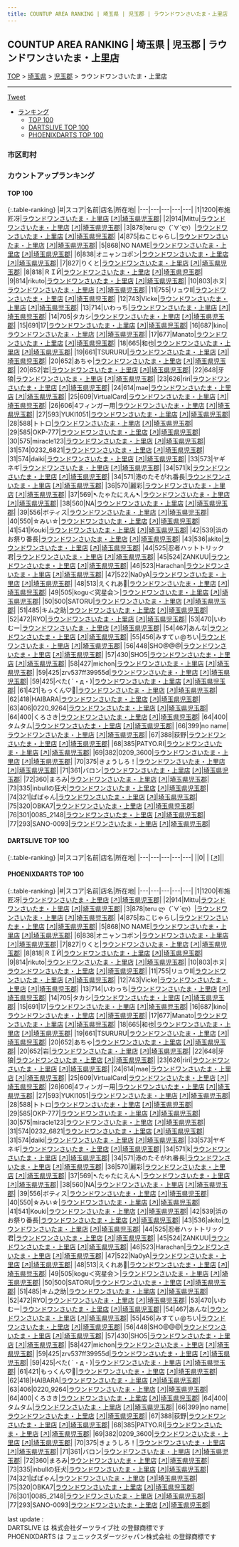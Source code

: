 ```yaml
---
title: COUNTUP AREA RANKING | 埼玉県 | 児玉郡 | ラウンドワンさいたま・上里店
---
```

## COUNTUP AREA RANKING | 埼玉県 | 児玉郡 | ラウンドワンさいたま・上里店

[TOP](/darts/rank/) > [埼玉県](/darts/rank/埼玉県/) > [児玉郡](/darts/rank/埼玉県/児玉郡/) > ラウンドワンさいたま・上里店

___

<a href="https://twitter.com/share?ref_src=twsrc%5Etfw" data-text="COUNTUP AREA RANKING | 埼玉県児玉郡ラウンドワンさいたま・上里店" class="twitter-share-button" data-hashtags="DARTSLIVE,PHOENIXDARTS,darts,ダーツ" data-show-count="false">Tweet</a>

* [ランキング](#カウントアップランキング)
    * [TOP 100](#top-100)
    * [DARTSLIVE TOP 100](#dartslive-top-100)
    * [PHOENIXDARTS TOP 100](#phoenixdarts-top-100)

### 市区町村

<ul>

</ul>

### カウントアップランキング

#### TOP 100



{:.table-ranking}
|#|スコア|名前|店名|所在地|
|---|---|---|---|---|
|1|1200|<span class="rank-name-pd"><span class="pro-icon-pd"></span>布施 匠冴</span>|<a href="/darts/rank/shops/10285.html">ラウンドワンさいたま・上里店</a> <a href="https://vs.phoenixdarts.com/jp/shop/shopDetailInfo/s_10285?s_seq=10285">[↗]</a>|<a href="/darts/rank/埼玉県/児玉郡">埼玉県児玉郡</a>|
|2|914|<span class="rank-name-pd">Mittu</span>|<a href="/darts/rank/shops/10285.html">ラウンドワンさいたま・上里店</a> <a href="https://vs.phoenixdarts.com/jp/shop/shopDetailInfo/s_10285?s_seq=10285">[↗]</a>|<a href="/darts/rank/埼玉県/児玉郡">埼玉県児玉郡</a>|
|3|878|<span class="rank-name-pd">teru ლ（´∀`ლ）</span>|<a href="/darts/rank/shops/10285.html">ラウンドワンさいたま・上里店</a> <a href="https://vs.phoenixdarts.com/jp/shop/shopDetailInfo/s_10285?s_seq=10285">[↗]</a>|<a href="/darts/rank/埼玉県/児玉郡">埼玉県児玉郡</a>|
|4|875|<span class="rank-name-pd">ねこじゃらし</span>|<a href="/darts/rank/shops/10285.html">ラウンドワンさいたま・上里店</a> <a href="https://vs.phoenixdarts.com/jp/shop/shopDetailInfo/s_10285?s_seq=10285">[↗]</a>|<a href="/darts/rank/埼玉県/児玉郡">埼玉県児玉郡</a>|
|5|868|<span class="rank-name-pd">NO NAME</span>|<a href="/darts/rank/shops/10285.html">ラウンドワンさいたま・上里店</a> <a href="https://vs.phoenixdarts.com/jp/shop/shopDetailInfo/s_10285?s_seq=10285">[↗]</a>|<a href="/darts/rank/埼玉県/児玉郡">埼玉県児玉郡</a>|
|6|838|<span class="rank-name-pd">オニャンコポン</span>|<a href="/darts/rank/shops/10285.html">ラウンドワンさいたま・上里店</a> <a href="https://vs.phoenixdarts.com/jp/shop/shopDetailInfo/s_10285?s_seq=10285">[↗]</a>|<a href="/darts/rank/埼玉県/児玉郡">埼玉県児玉郡</a>|
|7|827|<span class="rank-name-pd">りくと</span>|<a href="/darts/rank/shops/10285.html">ラウンドワンさいたま・上里店</a> <a href="https://vs.phoenixdarts.com/jp/shop/shopDetailInfo/s_10285?s_seq=10285">[↗]</a>|<a href="/darts/rank/埼玉県/児玉郡">埼玉県児玉郡</a>|
|8|818|<span class="rank-name-pd">ＲＩЙ</span>|<a href="/darts/rank/shops/10285.html">ラウンドワンさいたま・上里店</a> <a href="https://vs.phoenixdarts.com/jp/shop/shopDetailInfo/s_10285?s_seq=10285">[↗]</a>|<a href="/darts/rank/埼玉県/児玉郡">埼玉県児玉郡</a>|
|9|814|<span class="rank-name-pd">rikuto</span>|<a href="/darts/rank/shops/10285.html">ラウンドワンさいたま・上里店</a> <a href="https://vs.phoenixdarts.com/jp/shop/shopDetailInfo/s_10285?s_seq=10285">[↗]</a>|<a href="/darts/rank/埼玉県/児玉郡">埼玉県児玉郡</a>|
|10|803|<span class="rank-name-pd">ホヌ</span>|<a href="/darts/rank/shops/10285.html">ラウンドワンさいたま・上里店</a> <a href="https://vs.phoenixdarts.com/jp/shop/shopDetailInfo/s_10285?s_seq=10285">[↗]</a>|<a href="/darts/rank/埼玉県/児玉郡">埼玉県児玉郡</a>|
|11|755|<span class="rank-name-pd">リュウⅡ</span>|<a href="/darts/rank/shops/10285.html">ラウンドワンさいたま・上里店</a> <a href="https://vs.phoenixdarts.com/jp/shop/shopDetailInfo/s_10285?s_seq=10285">[↗]</a>|<a href="/darts/rank/埼玉県/児玉郡">埼玉県児玉郡</a>|
|12|743|<span class="rank-name-pd">Vicke</span>|<a href="/darts/rank/shops/10285.html">ラウンドワンさいたま・上里店</a> <a href="https://vs.phoenixdarts.com/jp/shop/shopDetailInfo/s_10285?s_seq=10285">[↗]</a>|<a href="/darts/rank/埼玉県/児玉郡">埼玉県児玉郡</a>|
|13|714|<span class="rank-name-pd">いわっち</span>|<a href="/darts/rank/shops/10285.html">ラウンドワンさいたま・上里店</a> <a href="https://vs.phoenixdarts.com/jp/shop/shopDetailInfo/s_10285?s_seq=10285">[↗]</a>|<a href="/darts/rank/埼玉県/児玉郡">埼玉県児玉郡</a>|
|14|705|<span class="rank-name-pd">タカシ</span>|<a href="/darts/rank/shops/10285.html">ラウンドワンさいたま・上里店</a> <a href="https://vs.phoenixdarts.com/jp/shop/shopDetailInfo/s_10285?s_seq=10285">[↗]</a>|<a href="/darts/rank/埼玉県/児玉郡">埼玉県児玉郡</a>|
|15|691|<span class="rank-name-pd">17</span>|<a href="/darts/rank/shops/10285.html">ラウンドワンさいたま・上里店</a> <a href="https://vs.phoenixdarts.com/jp/shop/shopDetailInfo/s_10285?s_seq=10285">[↗]</a>|<a href="/darts/rank/埼玉県/児玉郡">埼玉県児玉郡</a>|
|16|687|<span class="rank-name-pd">kino</span>|<a href="/darts/rank/shops/10285.html">ラウンドワンさいたま・上里店</a> <a href="https://vs.phoenixdarts.com/jp/shop/shopDetailInfo/s_10285?s_seq=10285">[↗]</a>|<a href="/darts/rank/埼玉県/児玉郡">埼玉県児玉郡</a>|
|17|677|<span class="rank-name-pd">Manato</span>|<a href="/darts/rank/shops/10285.html">ラウンドワンさいたま・上里店</a> <a href="https://vs.phoenixdarts.com/jp/shop/shopDetailInfo/s_10285?s_seq=10285">[↗]</a>|<a href="/darts/rank/埼玉県/児玉郡">埼玉県児玉郡</a>|
|18|665|<span class="rank-name-pd">和也</span>|<a href="/darts/rank/shops/10285.html">ラウンドワンさいたま・上里店</a> <a href="https://vs.phoenixdarts.com/jp/shop/shopDetailInfo/s_10285?s_seq=10285">[↗]</a>|<a href="/darts/rank/埼玉県/児玉郡">埼玉県児玉郡</a>|
|19|661|<span class="rank-name-pd">TSURURU</span>|<a href="/darts/rank/shops/10285.html">ラウンドワンさいたま・上里店</a> <a href="https://vs.phoenixdarts.com/jp/shop/shopDetailInfo/s_10285?s_seq=10285">[↗]</a>|<a href="/darts/rank/埼玉県/児玉郡">埼玉県児玉郡</a>|
|20|652|<span class="rank-name-pd">あちゃ</span>|<a href="/darts/rank/shops/10285.html">ラウンドワンさいたま・上里店</a> <a href="https://vs.phoenixdarts.com/jp/shop/shopDetailInfo/s_10285?s_seq=10285">[↗]</a>|<a href="/darts/rank/埼玉県/児玉郡">埼玉県児玉郡</a>|
|20|652|<span class="rank-name-pd">岩</span>|<a href="/darts/rank/shops/10285.html">ラウンドワンさいたま・上里店</a> <a href="https://vs.phoenixdarts.com/jp/shop/shopDetailInfo/s_10285?s_seq=10285">[↗]</a>|<a href="/darts/rank/埼玉県/児玉郡">埼玉県児玉郡</a>|
|22|648|<span class="rank-name-pd">牙狼</span>|<a href="/darts/rank/shops/10285.html">ラウンドワンさいたま・上里店</a> <a href="https://vs.phoenixdarts.com/jp/shop/shopDetailInfo/s_10285?s_seq=10285">[↗]</a>|<a href="/darts/rank/埼玉県/児玉郡">埼玉県児玉郡</a>|
|23|626|<span class="rank-name-pd">riri</span>|<a href="/darts/rank/shops/10285.html">ラウンドワンさいたま・上里店</a> <a href="https://vs.phoenixdarts.com/jp/shop/shopDetailInfo/s_10285?s_seq=10285">[↗]</a>|<a href="/darts/rank/埼玉県/児玉郡">埼玉県児玉郡</a>|
|24|614|<span class="rank-name-pd">mae</span>|<a href="/darts/rank/shops/10285.html">ラウンドワンさいたま・上里店</a> <a href="https://vs.phoenixdarts.com/jp/shop/shopDetailInfo/s_10285?s_seq=10285">[↗]</a>|<a href="/darts/rank/埼玉県/児玉郡">埼玉県児玉郡</a>|
|25|609|<span class="rank-name-pd">VirtualCard</span>|<a href="/darts/rank/shops/10285.html">ラウンドワンさいたま・上里店</a> <a href="https://vs.phoenixdarts.com/jp/shop/shopDetailInfo/s_10285?s_seq=10285">[↗]</a>|<a href="/darts/rank/埼玉県/児玉郡">埼玉県児玉郡</a>|
|26|606|<span class="rank-name-pd">4フィンガー用</span>|<a href="/darts/rank/shops/10285.html">ラウンドワンさいたま・上里店</a> <a href="https://vs.phoenixdarts.com/jp/shop/shopDetailInfo/s_10285?s_seq=10285">[↗]</a>|<a href="/darts/rank/埼玉県/児玉郡">埼玉県児玉郡</a>|
|27|593|<span class="rank-name-pd">YUKI1051</span>|<a href="/darts/rank/shops/10285.html">ラウンドワンさいたま・上里店</a> <a href="https://vs.phoenixdarts.com/jp/shop/shopDetailInfo/s_10285?s_seq=10285">[↗]</a>|<a href="/darts/rank/埼玉県/児玉郡">埼玉県児玉郡</a>|
|28|588|<span class="rank-name-pd">トトロ</span>|<a href="/darts/rank/shops/10285.html">ラウンドワンさいたま・上里店</a> <a href="https://vs.phoenixdarts.com/jp/shop/shopDetailInfo/s_10285?s_seq=10285">[↗]</a>|<a href="/darts/rank/埼玉県/児玉郡">埼玉県児玉郡</a>|
|29|585|<span class="rank-name-pd">OKP-777</span>|<a href="/darts/rank/shops/10285.html">ラウンドワンさいたま・上里店</a> <a href="https://vs.phoenixdarts.com/jp/shop/shopDetailInfo/s_10285?s_seq=10285">[↗]</a>|<a href="/darts/rank/埼玉県/児玉郡">埼玉県児玉郡</a>|
|30|575|<span class="rank-name-pd">miracle123</span>|<a href="/darts/rank/shops/10285.html">ラウンドワンさいたま・上里店</a> <a href="https://vs.phoenixdarts.com/jp/shop/shopDetailInfo/s_10285?s_seq=10285">[↗]</a>|<a href="/darts/rank/埼玉県/児玉郡">埼玉県児玉郡</a>|
|31|574|<span class="rank-name-pd">0232_6821</span>|<a href="/darts/rank/shops/10285.html">ラウンドワンさいたま・上里店</a> <a href="https://vs.phoenixdarts.com/jp/shop/shopDetailInfo/s_10285?s_seq=10285">[↗]</a>|<a href="/darts/rank/埼玉県/児玉郡">埼玉県児玉郡</a>|
|31|574|<span class="rank-name-pd">daiki</span>|<a href="/darts/rank/shops/10285.html">ラウンドワンさいたま・上里店</a> <a href="https://vs.phoenixdarts.com/jp/shop/shopDetailInfo/s_10285?s_seq=10285">[↗]</a>|<a href="/darts/rank/埼玉県/児玉郡">埼玉県児玉郡</a>|
|33|573|<span class="rank-name-pd">ヤギネギ</span>|<a href="/darts/rank/shops/10285.html">ラウンドワンさいたま・上里店</a> <a href="https://vs.phoenixdarts.com/jp/shop/shopDetailInfo/s_10285?s_seq=10285">[↗]</a>|<a href="/darts/rank/埼玉県/児玉郡">埼玉県児玉郡</a>|
|34|571|<span class="rank-name-pd">k</span>|<a href="/darts/rank/shops/10285.html">ラウンドワンさいたま・上里店</a> <a href="https://vs.phoenixdarts.com/jp/shop/shopDetailInfo/s_10285?s_seq=10285">[↗]</a>|<a href="/darts/rank/埼玉県/児玉郡">埼玉県児玉郡</a>|
|34|571|<span class="rank-name-pd">港のたそがれ番長</span>|<a href="/darts/rank/shops/10285.html">ラウンドワンさいたま・上里店</a> <a href="https://vs.phoenixdarts.com/jp/shop/shopDetailInfo/s_10285?s_seq=10285">[↗]</a>|<a href="/darts/rank/埼玉県/児玉郡">埼玉県児玉郡</a>|
|36|570|<span class="rank-name-pd">麗彩</span>|<a href="/darts/rank/shops/10285.html">ラウンドワンさいたま・上里店</a> <a href="https://vs.phoenixdarts.com/jp/shop/shopDetailInfo/s_10285?s_seq=10285">[↗]</a>|<a href="/darts/rank/埼玉県/児玉郡">埼玉県児玉郡</a>|
|37|569|<span class="rank-name-pd">➷たゃたにえん➷</span>|<a href="/darts/rank/shops/10285.html">ラウンドワンさいたま・上里店</a> <a href="https://vs.phoenixdarts.com/jp/shop/shopDetailInfo/s_10285?s_seq=10285">[↗]</a>|<a href="/darts/rank/埼玉県/児玉郡">埼玉県児玉郡</a>|
|38|560|<span class="rank-name-pd">NA</span>|<a href="/darts/rank/shops/10285.html">ラウンドワンさいたま・上里店</a> <a href="https://vs.phoenixdarts.com/jp/shop/shopDetailInfo/s_10285?s_seq=10285">[↗]</a>|<a href="/darts/rank/埼玉県/児玉郡">埼玉県児玉郡</a>|
|39|556|<span class="rank-name-pd">ボティス</span>|<a href="/darts/rank/shops/10285.html">ラウンドワンさいたま・上里店</a> <a href="https://vs.phoenixdarts.com/jp/shop/shopDetailInfo/s_10285?s_seq=10285">[↗]</a>|<a href="/darts/rank/埼玉県/児玉郡">埼玉県児玉郡</a>|
|40|550|<span class="rank-name-pd">☆みい☆</span>|<a href="/darts/rank/shops/10285.html">ラウンドワンさいたま・上里店</a> <a href="https://vs.phoenixdarts.com/jp/shop/shopDetailInfo/s_10285?s_seq=10285">[↗]</a>|<a href="/darts/rank/埼玉県/児玉郡">埼玉県児玉郡</a>|
|41|541|<span class="rank-name-pd">Kouki</span>|<a href="/darts/rank/shops/10285.html">ラウンドワンさいたま・上里店</a> <a href="https://vs.phoenixdarts.com/jp/shop/shopDetailInfo/s_10285?s_seq=10285">[↗]</a>|<a href="/darts/rank/埼玉県/児玉郡">埼玉県児玉郡</a>|
|42|539|<span class="rank-name-pd">浜のお祭り番長</span>|<a href="/darts/rank/shops/10285.html">ラウンドワンさいたま・上里店</a> <a href="https://vs.phoenixdarts.com/jp/shop/shopDetailInfo/s_10285?s_seq=10285">[↗]</a>|<a href="/darts/rank/埼玉県/児玉郡">埼玉県児玉郡</a>|
|43|536|<span class="rank-name-pd">akito</span>|<a href="/darts/rank/shops/10285.html">ラウンドワンさいたま・上里店</a> <a href="https://vs.phoenixdarts.com/jp/shop/shopDetailInfo/s_10285?s_seq=10285">[↗]</a>|<a href="/darts/rank/埼玉県/児玉郡">埼玉県児玉郡</a>|
|44|525|<span class="rank-name-pd">忍者ハットトリック君</span>|<a href="/darts/rank/shops/10285.html">ラウンドワンさいたま・上里店</a> <a href="https://vs.phoenixdarts.com/jp/shop/shopDetailInfo/s_10285?s_seq=10285">[↗]</a>|<a href="/darts/rank/埼玉県/児玉郡">埼玉県児玉郡</a>|
|45|524|<span class="rank-name-pd">ZANKUU</span>|<a href="/darts/rank/shops/10285.html">ラウンドワンさいたま・上里店</a> <a href="https://vs.phoenixdarts.com/jp/shop/shopDetailInfo/s_10285?s_seq=10285">[↗]</a>|<a href="/darts/rank/埼玉県/児玉郡">埼玉県児玉郡</a>|
|46|523|<span class="rank-name-pd">Harachan</span>|<a href="/darts/rank/shops/10285.html">ラウンドワンさいたま・上里店</a> <a href="https://vs.phoenixdarts.com/jp/shop/shopDetailInfo/s_10285?s_seq=10285">[↗]</a>|<a href="/darts/rank/埼玉県/児玉郡">埼玉県児玉郡</a>|
|47|522|<span class="rank-name-pd">Na0yA</span>|<a href="/darts/rank/shops/10285.html">ラウンドワンさいたま・上里店</a> <a href="https://vs.phoenixdarts.com/jp/shop/shopDetailInfo/s_10285?s_seq=10285">[↗]</a>|<a href="/darts/rank/埼玉県/児玉郡">埼玉県児玉郡</a>|
|48|513|<span class="rank-name-pd">えくれあ🍫</span>|<a href="/darts/rank/shops/10285.html">ラウンドワンさいたま・上里店</a> <a href="https://vs.phoenixdarts.com/jp/shop/shopDetailInfo/s_10285?s_seq=10285">[↗]</a>|<a href="/darts/rank/埼玉県/児玉郡">埼玉県児玉郡</a>|
|49|505|<span class="rank-name-pd">kogu＜究星会＞</span>|<a href="/darts/rank/shops/10285.html">ラウンドワンさいたま・上里店</a> <a href="https://vs.phoenixdarts.com/jp/shop/shopDetailInfo/s_10285?s_seq=10285">[↗]</a>|<a href="/darts/rank/埼玉県/児玉郡">埼玉県児玉郡</a>|
|50|500|<span class="rank-name-pd">SATORU</span>|<a href="/darts/rank/shops/10285.html">ラウンドワンさいたま・上里店</a> <a href="https://vs.phoenixdarts.com/jp/shop/shopDetailInfo/s_10285?s_seq=10285">[↗]</a>|<a href="/darts/rank/埼玉県/児玉郡">埼玉県児玉郡</a>|
|51|485|<span class="rank-name-pd">キム之助</span>|<a href="/darts/rank/shops/10285.html">ラウンドワンさいたま・上里店</a> <a href="https://vs.phoenixdarts.com/jp/shop/shopDetailInfo/s_10285?s_seq=10285">[↗]</a>|<a href="/darts/rank/埼玉県/児玉郡">埼玉県児玉郡</a>|
|52|472|<span class="rank-name-pd">RYO</span>|<a href="/darts/rank/shops/10285.html">ラウンドワンさいたま・上里店</a> <a href="https://vs.phoenixdarts.com/jp/shop/shopDetailInfo/s_10285?s_seq=10285">[↗]</a>|<a href="/darts/rank/埼玉県/児玉郡">埼玉県児玉郡</a>|
|53|470|<span class="rank-name-pd">いわむー</span>|<a href="/darts/rank/shops/10285.html">ラウンドワンさいたま・上里店</a> <a href="https://vs.phoenixdarts.com/jp/shop/shopDetailInfo/s_10285?s_seq=10285">[↗]</a>|<a href="/darts/rank/埼玉県/児玉郡">埼玉県児玉郡</a>|
|54|467|<span class="rank-name-pd">あんな</span>|<a href="/darts/rank/shops/10285.html">ラウンドワンさいたま・上里店</a> <a href="https://vs.phoenixdarts.com/jp/shop/shopDetailInfo/s_10285?s_seq=10285">[↗]</a>|<a href="/darts/rank/埼玉県/児玉郡">埼玉県児玉郡</a>|
|55|456|<span class="rank-name-pd">みすてぃ@ちい</span>|<a href="/darts/rank/shops/10285.html">ラウンドワンさいたま・上里店</a> <a href="https://vs.phoenixdarts.com/jp/shop/shopDetailInfo/s_10285?s_seq=10285">[↗]</a>|<a href="/darts/rank/埼玉県/児玉郡">埼玉県児玉郡</a>|
|56|448|<span class="rank-name-pd">SHO@@@</span>|<a href="/darts/rank/shops/10285.html">ラウンドワンさいたま・上里店</a> <a href="https://vs.phoenixdarts.com/jp/shop/shopDetailInfo/s_10285?s_seq=10285">[↗]</a>|<a href="/darts/rank/埼玉県/児玉郡">埼玉県児玉郡</a>|
|57|430|<span class="rank-name-pd">SHO5</span>|<a href="/darts/rank/shops/10285.html">ラウンドワンさいたま・上里店</a> <a href="https://vs.phoenixdarts.com/jp/shop/shopDetailInfo/s_10285?s_seq=10285">[↗]</a>|<a href="/darts/rank/埼玉県/児玉郡">埼玉県児玉郡</a>|
|58|427|<span class="rank-name-pd">michon</span>|<a href="/darts/rank/shops/10285.html">ラウンドワンさいたま・上里店</a> <a href="https://vs.phoenixdarts.com/jp/shop/shopDetailInfo/s_10285?s_seq=10285">[↗]</a>|<a href="/darts/rank/埼玉県/児玉郡">埼玉県児玉郡</a>|
|59|425|<span class="rank-name-pd">zrv537ff39955d</span>|<a href="/darts/rank/shops/10285.html">ラウンドワンさいたま・上里店</a> <a href="https://vs.phoenixdarts.com/jp/shop/shopDetailInfo/s_10285?s_seq=10285">[↗]</a>|<a href="/darts/rank/埼玉県/児玉郡">埼玉県児玉郡</a>|
|59|425|<span class="rank-name-pd">べた( ´・д・)</span>|<a href="/darts/rank/shops/10285.html">ラウンドワンさいたま・上里店</a> <a href="https://vs.phoenixdarts.com/jp/shop/shopDetailInfo/s_10285?s_seq=10285">[↗]</a>|<a href="/darts/rank/埼玉県/児玉郡">埼玉県児玉郡</a>|
|61|421|<span class="rank-name-pd">もっくん♡🍏</span>|<a href="/darts/rank/shops/10285.html">ラウンドワンさいたま・上里店</a> <a href="https://vs.phoenixdarts.com/jp/shop/shopDetailInfo/s_10285?s_seq=10285">[↗]</a>|<a href="/darts/rank/埼玉県/児玉郡">埼玉県児玉郡</a>|
|62|418|<span class="rank-name-pd">HAIBARA</span>|<a href="/darts/rank/shops/10285.html">ラウンドワンさいたま・上里店</a> <a href="https://vs.phoenixdarts.com/jp/shop/shopDetailInfo/s_10285?s_seq=10285">[↗]</a>|<a href="/darts/rank/埼玉県/児玉郡">埼玉県児玉郡</a>|
|63|406|<span class="rank-name-pd">0220_9264</span>|<a href="/darts/rank/shops/10285.html">ラウンドワンさいたま・上里店</a> <a href="https://vs.phoenixdarts.com/jp/shop/shopDetailInfo/s_10285?s_seq=10285">[↗]</a>|<a href="/darts/rank/埼玉県/児玉郡">埼玉県児玉郡</a>|
|64|400|<span class="rank-name-pd">くろさき</span>|<a href="/darts/rank/shops/10285.html">ラウンドワンさいたま・上里店</a> <a href="https://vs.phoenixdarts.com/jp/shop/shopDetailInfo/s_10285?s_seq=10285">[↗]</a>|<a href="/darts/rank/埼玉県/児玉郡">埼玉県児玉郡</a>|
|64|400|<span class="rank-name-pd">タムタム</span>|<a href="/darts/rank/shops/10285.html">ラウンドワンさいたま・上里店</a> <a href="https://vs.phoenixdarts.com/jp/shop/shopDetailInfo/s_10285?s_seq=10285">[↗]</a>|<a href="/darts/rank/埼玉県/児玉郡">埼玉県児玉郡</a>|
|66|399|<span class="rank-name-pd">no name</span>|<a href="/darts/rank/shops/10285.html">ラウンドワンさいたま・上里店</a> <a href="https://vs.phoenixdarts.com/jp/shop/shopDetailInfo/s_10285?s_seq=10285">[↗]</a>|<a href="/darts/rank/埼玉県/児玉郡">埼玉県児玉郡</a>|
|67|388|<span class="rank-name-pd">荻野</span>|<a href="/darts/rank/shops/10285.html">ラウンドワンさいたま・上里店</a> <a href="https://vs.phoenixdarts.com/jp/shop/shopDetailInfo/s_10285?s_seq=10285">[↗]</a>|<a href="/darts/rank/埼玉県/児玉郡">埼玉県児玉郡</a>|
|68|385|<span class="rank-name-pd">PATYO.RI</span>|<a href="/darts/rank/shops/10285.html">ラウンドワンさいたま・上里店</a> <a href="https://vs.phoenixdarts.com/jp/shop/shopDetailInfo/s_10285?s_seq=10285">[↗]</a>|<a href="/darts/rank/埼玉県/児玉郡">埼玉県児玉郡</a>|
|69|382|<span class="rank-name-pd">0209_3600</span>|<a href="/darts/rank/shops/10285.html">ラウンドワンさいたま・上里店</a> <a href="https://vs.phoenixdarts.com/jp/shop/shopDetailInfo/s_10285?s_seq=10285">[↗]</a>|<a href="/darts/rank/埼玉県/児玉郡">埼玉県児玉郡</a>|
|70|375|<span class="rank-name-pd">きょうしろ！</span>|<a href="/darts/rank/shops/10285.html">ラウンドワンさいたま・上里店</a> <a href="https://vs.phoenixdarts.com/jp/shop/shopDetailInfo/s_10285?s_seq=10285">[↗]</a>|<a href="/darts/rank/埼玉県/児玉郡">埼玉県児玉郡</a>|
|71|361|<span class="rank-name-pd">バロン</span>|<a href="/darts/rank/shops/10285.html">ラウンドワンさいたま・上里店</a> <a href="https://vs.phoenixdarts.com/jp/shop/shopDetailInfo/s_10285?s_seq=10285">[↗]</a>|<a href="/darts/rank/埼玉県/児玉郡">埼玉県児玉郡</a>|
|72|360|<span class="rank-name-pd">まろみ</span>|<a href="/darts/rank/shops/10285.html">ラウンドワンさいたま・上里店</a> <a href="https://vs.phoenixdarts.com/jp/shop/shopDetailInfo/s_10285?s_seq=10285">[↗]</a>|<a href="/darts/rank/埼玉県/児玉郡">埼玉県児玉郡</a>|
|73|335|<span class="rank-name-pd">inbullの狂犬</span>|<a href="/darts/rank/shops/10285.html">ラウンドワンさいたま・上里店</a> <a href="https://vs.phoenixdarts.com/jp/shop/shopDetailInfo/s_10285?s_seq=10285">[↗]</a>|<a href="/darts/rank/埼玉県/児玉郡">埼玉県児玉郡</a>|
|74|321|<span class="rank-name-pd">ぱぱゃん</span>|<a href="/darts/rank/shops/10285.html">ラウンドワンさいたま・上里店</a> <a href="https://vs.phoenixdarts.com/jp/shop/shopDetailInfo/s_10285?s_seq=10285">[↗]</a>|<a href="/darts/rank/埼玉県/児玉郡">埼玉県児玉郡</a>|
|75|320|<span class="rank-name-pd">OBKA7</span>|<a href="/darts/rank/shops/10285.html">ラウンドワンさいたま・上里店</a> <a href="https://vs.phoenixdarts.com/jp/shop/shopDetailInfo/s_10285?s_seq=10285">[↗]</a>|<a href="/darts/rank/埼玉県/児玉郡">埼玉県児玉郡</a>|
|76|301|<span class="rank-name-pd">0085_2148</span>|<a href="/darts/rank/shops/10285.html">ラウンドワンさいたま・上里店</a> <a href="https://vs.phoenixdarts.com/jp/shop/shopDetailInfo/s_10285?s_seq=10285">[↗]</a>|<a href="/darts/rank/埼玉県/児玉郡">埼玉県児玉郡</a>|
|77|293|<span class="rank-name-pd">SANO-0093</span>|<a href="/darts/rank/shops/10285.html">ラウンドワンさいたま・上里店</a> <a href="https://vs.phoenixdarts.com/jp/shop/shopDetailInfo/s_10285?s_seq=10285">[↗]</a>|<a href="/darts/rank/埼玉県/児玉郡">埼玉県児玉郡</a>|


#### DARTSLIVE TOP 100



{:.table-ranking}
|#|スコア|名前|店名|所在地|
|---|---|---|---|---|
||0|<span class="rank-name-dl"> </span>|<a href="/darts/rank/shops/.html"></a> <a href="">[↗]</a>|<a href="/darts/rank//"></a>|


#### PHOENIXDARTS TOP 100



{:.table-ranking}
|#|スコア|名前|店名|所在地|
|---|---|---|---|---|
|1|1200|<span class="rank-name-pd"><span class="pro-icon-pd"></span>布施 匠冴</span>|<a href="/darts/rank/shops/10285.html">ラウンドワンさいたま・上里店</a> <a href="https://vs.phoenixdarts.com/jp/shop/shopDetailInfo/s_10285?s_seq=10285">[↗]</a>|<a href="/darts/rank/埼玉県/児玉郡">埼玉県児玉郡</a>|
|2|914|<span class="rank-name-pd">Mittu</span>|<a href="/darts/rank/shops/10285.html">ラウンドワンさいたま・上里店</a> <a href="https://vs.phoenixdarts.com/jp/shop/shopDetailInfo/s_10285?s_seq=10285">[↗]</a>|<a href="/darts/rank/埼玉県/児玉郡">埼玉県児玉郡</a>|
|3|878|<span class="rank-name-pd">teru ლ（´∀`ლ）</span>|<a href="/darts/rank/shops/10285.html">ラウンドワンさいたま・上里店</a> <a href="https://vs.phoenixdarts.com/jp/shop/shopDetailInfo/s_10285?s_seq=10285">[↗]</a>|<a href="/darts/rank/埼玉県/児玉郡">埼玉県児玉郡</a>|
|4|875|<span class="rank-name-pd">ねこじゃらし</span>|<a href="/darts/rank/shops/10285.html">ラウンドワンさいたま・上里店</a> <a href="https://vs.phoenixdarts.com/jp/shop/shopDetailInfo/s_10285?s_seq=10285">[↗]</a>|<a href="/darts/rank/埼玉県/児玉郡">埼玉県児玉郡</a>|
|5|868|<span class="rank-name-pd">NO NAME</span>|<a href="/darts/rank/shops/10285.html">ラウンドワンさいたま・上里店</a> <a href="https://vs.phoenixdarts.com/jp/shop/shopDetailInfo/s_10285?s_seq=10285">[↗]</a>|<a href="/darts/rank/埼玉県/児玉郡">埼玉県児玉郡</a>|
|6|838|<span class="rank-name-pd">オニャンコポン</span>|<a href="/darts/rank/shops/10285.html">ラウンドワンさいたま・上里店</a> <a href="https://vs.phoenixdarts.com/jp/shop/shopDetailInfo/s_10285?s_seq=10285">[↗]</a>|<a href="/darts/rank/埼玉県/児玉郡">埼玉県児玉郡</a>|
|7|827|<span class="rank-name-pd">りくと</span>|<a href="/darts/rank/shops/10285.html">ラウンドワンさいたま・上里店</a> <a href="https://vs.phoenixdarts.com/jp/shop/shopDetailInfo/s_10285?s_seq=10285">[↗]</a>|<a href="/darts/rank/埼玉県/児玉郡">埼玉県児玉郡</a>|
|8|818|<span class="rank-name-pd">ＲＩЙ</span>|<a href="/darts/rank/shops/10285.html">ラウンドワンさいたま・上里店</a> <a href="https://vs.phoenixdarts.com/jp/shop/shopDetailInfo/s_10285?s_seq=10285">[↗]</a>|<a href="/darts/rank/埼玉県/児玉郡">埼玉県児玉郡</a>|
|9|814|<span class="rank-name-pd">rikuto</span>|<a href="/darts/rank/shops/10285.html">ラウンドワンさいたま・上里店</a> <a href="https://vs.phoenixdarts.com/jp/shop/shopDetailInfo/s_10285?s_seq=10285">[↗]</a>|<a href="/darts/rank/埼玉県/児玉郡">埼玉県児玉郡</a>|
|10|803|<span class="rank-name-pd">ホヌ</span>|<a href="/darts/rank/shops/10285.html">ラウンドワンさいたま・上里店</a> <a href="https://vs.phoenixdarts.com/jp/shop/shopDetailInfo/s_10285?s_seq=10285">[↗]</a>|<a href="/darts/rank/埼玉県/児玉郡">埼玉県児玉郡</a>|
|11|755|<span class="rank-name-pd">リュウⅡ</span>|<a href="/darts/rank/shops/10285.html">ラウンドワンさいたま・上里店</a> <a href="https://vs.phoenixdarts.com/jp/shop/shopDetailInfo/s_10285?s_seq=10285">[↗]</a>|<a href="/darts/rank/埼玉県/児玉郡">埼玉県児玉郡</a>|
|12|743|<span class="rank-name-pd">Vicke</span>|<a href="/darts/rank/shops/10285.html">ラウンドワンさいたま・上里店</a> <a href="https://vs.phoenixdarts.com/jp/shop/shopDetailInfo/s_10285?s_seq=10285">[↗]</a>|<a href="/darts/rank/埼玉県/児玉郡">埼玉県児玉郡</a>|
|13|714|<span class="rank-name-pd">いわっち</span>|<a href="/darts/rank/shops/10285.html">ラウンドワンさいたま・上里店</a> <a href="https://vs.phoenixdarts.com/jp/shop/shopDetailInfo/s_10285?s_seq=10285">[↗]</a>|<a href="/darts/rank/埼玉県/児玉郡">埼玉県児玉郡</a>|
|14|705|<span class="rank-name-pd">タカシ</span>|<a href="/darts/rank/shops/10285.html">ラウンドワンさいたま・上里店</a> <a href="https://vs.phoenixdarts.com/jp/shop/shopDetailInfo/s_10285?s_seq=10285">[↗]</a>|<a href="/darts/rank/埼玉県/児玉郡">埼玉県児玉郡</a>|
|15|691|<span class="rank-name-pd">17</span>|<a href="/darts/rank/shops/10285.html">ラウンドワンさいたま・上里店</a> <a href="https://vs.phoenixdarts.com/jp/shop/shopDetailInfo/s_10285?s_seq=10285">[↗]</a>|<a href="/darts/rank/埼玉県/児玉郡">埼玉県児玉郡</a>|
|16|687|<span class="rank-name-pd">kino</span>|<a href="/darts/rank/shops/10285.html">ラウンドワンさいたま・上里店</a> <a href="https://vs.phoenixdarts.com/jp/shop/shopDetailInfo/s_10285?s_seq=10285">[↗]</a>|<a href="/darts/rank/埼玉県/児玉郡">埼玉県児玉郡</a>|
|17|677|<span class="rank-name-pd">Manato</span>|<a href="/darts/rank/shops/10285.html">ラウンドワンさいたま・上里店</a> <a href="https://vs.phoenixdarts.com/jp/shop/shopDetailInfo/s_10285?s_seq=10285">[↗]</a>|<a href="/darts/rank/埼玉県/児玉郡">埼玉県児玉郡</a>|
|18|665|<span class="rank-name-pd">和也</span>|<a href="/darts/rank/shops/10285.html">ラウンドワンさいたま・上里店</a> <a href="https://vs.phoenixdarts.com/jp/shop/shopDetailInfo/s_10285?s_seq=10285">[↗]</a>|<a href="/darts/rank/埼玉県/児玉郡">埼玉県児玉郡</a>|
|19|661|<span class="rank-name-pd">TSURURU</span>|<a href="/darts/rank/shops/10285.html">ラウンドワンさいたま・上里店</a> <a href="https://vs.phoenixdarts.com/jp/shop/shopDetailInfo/s_10285?s_seq=10285">[↗]</a>|<a href="/darts/rank/埼玉県/児玉郡">埼玉県児玉郡</a>|
|20|652|<span class="rank-name-pd">あちゃ</span>|<a href="/darts/rank/shops/10285.html">ラウンドワンさいたま・上里店</a> <a href="https://vs.phoenixdarts.com/jp/shop/shopDetailInfo/s_10285?s_seq=10285">[↗]</a>|<a href="/darts/rank/埼玉県/児玉郡">埼玉県児玉郡</a>|
|20|652|<span class="rank-name-pd">岩</span>|<a href="/darts/rank/shops/10285.html">ラウンドワンさいたま・上里店</a> <a href="https://vs.phoenixdarts.com/jp/shop/shopDetailInfo/s_10285?s_seq=10285">[↗]</a>|<a href="/darts/rank/埼玉県/児玉郡">埼玉県児玉郡</a>|
|22|648|<span class="rank-name-pd">牙狼</span>|<a href="/darts/rank/shops/10285.html">ラウンドワンさいたま・上里店</a> <a href="https://vs.phoenixdarts.com/jp/shop/shopDetailInfo/s_10285?s_seq=10285">[↗]</a>|<a href="/darts/rank/埼玉県/児玉郡">埼玉県児玉郡</a>|
|23|626|<span class="rank-name-pd">riri</span>|<a href="/darts/rank/shops/10285.html">ラウンドワンさいたま・上里店</a> <a href="https://vs.phoenixdarts.com/jp/shop/shopDetailInfo/s_10285?s_seq=10285">[↗]</a>|<a href="/darts/rank/埼玉県/児玉郡">埼玉県児玉郡</a>|
|24|614|<span class="rank-name-pd">mae</span>|<a href="/darts/rank/shops/10285.html">ラウンドワンさいたま・上里店</a> <a href="https://vs.phoenixdarts.com/jp/shop/shopDetailInfo/s_10285?s_seq=10285">[↗]</a>|<a href="/darts/rank/埼玉県/児玉郡">埼玉県児玉郡</a>|
|25|609|<span class="rank-name-pd">VirtualCard</span>|<a href="/darts/rank/shops/10285.html">ラウンドワンさいたま・上里店</a> <a href="https://vs.phoenixdarts.com/jp/shop/shopDetailInfo/s_10285?s_seq=10285">[↗]</a>|<a href="/darts/rank/埼玉県/児玉郡">埼玉県児玉郡</a>|
|26|606|<span class="rank-name-pd">4フィンガー用</span>|<a href="/darts/rank/shops/10285.html">ラウンドワンさいたま・上里店</a> <a href="https://vs.phoenixdarts.com/jp/shop/shopDetailInfo/s_10285?s_seq=10285">[↗]</a>|<a href="/darts/rank/埼玉県/児玉郡">埼玉県児玉郡</a>|
|27|593|<span class="rank-name-pd">YUKI1051</span>|<a href="/darts/rank/shops/10285.html">ラウンドワンさいたま・上里店</a> <a href="https://vs.phoenixdarts.com/jp/shop/shopDetailInfo/s_10285?s_seq=10285">[↗]</a>|<a href="/darts/rank/埼玉県/児玉郡">埼玉県児玉郡</a>|
|28|588|<span class="rank-name-pd">トトロ</span>|<a href="/darts/rank/shops/10285.html">ラウンドワンさいたま・上里店</a> <a href="https://vs.phoenixdarts.com/jp/shop/shopDetailInfo/s_10285?s_seq=10285">[↗]</a>|<a href="/darts/rank/埼玉県/児玉郡">埼玉県児玉郡</a>|
|29|585|<span class="rank-name-pd">OKP-777</span>|<a href="/darts/rank/shops/10285.html">ラウンドワンさいたま・上里店</a> <a href="https://vs.phoenixdarts.com/jp/shop/shopDetailInfo/s_10285?s_seq=10285">[↗]</a>|<a href="/darts/rank/埼玉県/児玉郡">埼玉県児玉郡</a>|
|30|575|<span class="rank-name-pd">miracle123</span>|<a href="/darts/rank/shops/10285.html">ラウンドワンさいたま・上里店</a> <a href="https://vs.phoenixdarts.com/jp/shop/shopDetailInfo/s_10285?s_seq=10285">[↗]</a>|<a href="/darts/rank/埼玉県/児玉郡">埼玉県児玉郡</a>|
|31|574|<span class="rank-name-pd">0232_6821</span>|<a href="/darts/rank/shops/10285.html">ラウンドワンさいたま・上里店</a> <a href="https://vs.phoenixdarts.com/jp/shop/shopDetailInfo/s_10285?s_seq=10285">[↗]</a>|<a href="/darts/rank/埼玉県/児玉郡">埼玉県児玉郡</a>|
|31|574|<span class="rank-name-pd">daiki</span>|<a href="/darts/rank/shops/10285.html">ラウンドワンさいたま・上里店</a> <a href="https://vs.phoenixdarts.com/jp/shop/shopDetailInfo/s_10285?s_seq=10285">[↗]</a>|<a href="/darts/rank/埼玉県/児玉郡">埼玉県児玉郡</a>|
|33|573|<span class="rank-name-pd">ヤギネギ</span>|<a href="/darts/rank/shops/10285.html">ラウンドワンさいたま・上里店</a> <a href="https://vs.phoenixdarts.com/jp/shop/shopDetailInfo/s_10285?s_seq=10285">[↗]</a>|<a href="/darts/rank/埼玉県/児玉郡">埼玉県児玉郡</a>|
|34|571|<span class="rank-name-pd">k</span>|<a href="/darts/rank/shops/10285.html">ラウンドワンさいたま・上里店</a> <a href="https://vs.phoenixdarts.com/jp/shop/shopDetailInfo/s_10285?s_seq=10285">[↗]</a>|<a href="/darts/rank/埼玉県/児玉郡">埼玉県児玉郡</a>|
|34|571|<span class="rank-name-pd">港のたそがれ番長</span>|<a href="/darts/rank/shops/10285.html">ラウンドワンさいたま・上里店</a> <a href="https://vs.phoenixdarts.com/jp/shop/shopDetailInfo/s_10285?s_seq=10285">[↗]</a>|<a href="/darts/rank/埼玉県/児玉郡">埼玉県児玉郡</a>|
|36|570|<span class="rank-name-pd">麗彩</span>|<a href="/darts/rank/shops/10285.html">ラウンドワンさいたま・上里店</a> <a href="https://vs.phoenixdarts.com/jp/shop/shopDetailInfo/s_10285?s_seq=10285">[↗]</a>|<a href="/darts/rank/埼玉県/児玉郡">埼玉県児玉郡</a>|
|37|569|<span class="rank-name-pd">➷たゃたにえん➷</span>|<a href="/darts/rank/shops/10285.html">ラウンドワンさいたま・上里店</a> <a href="https://vs.phoenixdarts.com/jp/shop/shopDetailInfo/s_10285?s_seq=10285">[↗]</a>|<a href="/darts/rank/埼玉県/児玉郡">埼玉県児玉郡</a>|
|38|560|<span class="rank-name-pd">NA</span>|<a href="/darts/rank/shops/10285.html">ラウンドワンさいたま・上里店</a> <a href="https://vs.phoenixdarts.com/jp/shop/shopDetailInfo/s_10285?s_seq=10285">[↗]</a>|<a href="/darts/rank/埼玉県/児玉郡">埼玉県児玉郡</a>|
|39|556|<span class="rank-name-pd">ボティス</span>|<a href="/darts/rank/shops/10285.html">ラウンドワンさいたま・上里店</a> <a href="https://vs.phoenixdarts.com/jp/shop/shopDetailInfo/s_10285?s_seq=10285">[↗]</a>|<a href="/darts/rank/埼玉県/児玉郡">埼玉県児玉郡</a>|
|40|550|<span class="rank-name-pd">☆みい☆</span>|<a href="/darts/rank/shops/10285.html">ラウンドワンさいたま・上里店</a> <a href="https://vs.phoenixdarts.com/jp/shop/shopDetailInfo/s_10285?s_seq=10285">[↗]</a>|<a href="/darts/rank/埼玉県/児玉郡">埼玉県児玉郡</a>|
|41|541|<span class="rank-name-pd">Kouki</span>|<a href="/darts/rank/shops/10285.html">ラウンドワンさいたま・上里店</a> <a href="https://vs.phoenixdarts.com/jp/shop/shopDetailInfo/s_10285?s_seq=10285">[↗]</a>|<a href="/darts/rank/埼玉県/児玉郡">埼玉県児玉郡</a>|
|42|539|<span class="rank-name-pd">浜のお祭り番長</span>|<a href="/darts/rank/shops/10285.html">ラウンドワンさいたま・上里店</a> <a href="https://vs.phoenixdarts.com/jp/shop/shopDetailInfo/s_10285?s_seq=10285">[↗]</a>|<a href="/darts/rank/埼玉県/児玉郡">埼玉県児玉郡</a>|
|43|536|<span class="rank-name-pd">akito</span>|<a href="/darts/rank/shops/10285.html">ラウンドワンさいたま・上里店</a> <a href="https://vs.phoenixdarts.com/jp/shop/shopDetailInfo/s_10285?s_seq=10285">[↗]</a>|<a href="/darts/rank/埼玉県/児玉郡">埼玉県児玉郡</a>|
|44|525|<span class="rank-name-pd">忍者ハットトリック君</span>|<a href="/darts/rank/shops/10285.html">ラウンドワンさいたま・上里店</a> <a href="https://vs.phoenixdarts.com/jp/shop/shopDetailInfo/s_10285?s_seq=10285">[↗]</a>|<a href="/darts/rank/埼玉県/児玉郡">埼玉県児玉郡</a>|
|45|524|<span class="rank-name-pd">ZANKUU</span>|<a href="/darts/rank/shops/10285.html">ラウンドワンさいたま・上里店</a> <a href="https://vs.phoenixdarts.com/jp/shop/shopDetailInfo/s_10285?s_seq=10285">[↗]</a>|<a href="/darts/rank/埼玉県/児玉郡">埼玉県児玉郡</a>|
|46|523|<span class="rank-name-pd">Harachan</span>|<a href="/darts/rank/shops/10285.html">ラウンドワンさいたま・上里店</a> <a href="https://vs.phoenixdarts.com/jp/shop/shopDetailInfo/s_10285?s_seq=10285">[↗]</a>|<a href="/darts/rank/埼玉県/児玉郡">埼玉県児玉郡</a>|
|47|522|<span class="rank-name-pd">Na0yA</span>|<a href="/darts/rank/shops/10285.html">ラウンドワンさいたま・上里店</a> <a href="https://vs.phoenixdarts.com/jp/shop/shopDetailInfo/s_10285?s_seq=10285">[↗]</a>|<a href="/darts/rank/埼玉県/児玉郡">埼玉県児玉郡</a>|
|48|513|<span class="rank-name-pd">えくれあ🍫</span>|<a href="/darts/rank/shops/10285.html">ラウンドワンさいたま・上里店</a> <a href="https://vs.phoenixdarts.com/jp/shop/shopDetailInfo/s_10285?s_seq=10285">[↗]</a>|<a href="/darts/rank/埼玉県/児玉郡">埼玉県児玉郡</a>|
|49|505|<span class="rank-name-pd">kogu＜究星会＞</span>|<a href="/darts/rank/shops/10285.html">ラウンドワンさいたま・上里店</a> <a href="https://vs.phoenixdarts.com/jp/shop/shopDetailInfo/s_10285?s_seq=10285">[↗]</a>|<a href="/darts/rank/埼玉県/児玉郡">埼玉県児玉郡</a>|
|50|500|<span class="rank-name-pd">SATORU</span>|<a href="/darts/rank/shops/10285.html">ラウンドワンさいたま・上里店</a> <a href="https://vs.phoenixdarts.com/jp/shop/shopDetailInfo/s_10285?s_seq=10285">[↗]</a>|<a href="/darts/rank/埼玉県/児玉郡">埼玉県児玉郡</a>|
|51|485|<span class="rank-name-pd">キム之助</span>|<a href="/darts/rank/shops/10285.html">ラウンドワンさいたま・上里店</a> <a href="https://vs.phoenixdarts.com/jp/shop/shopDetailInfo/s_10285?s_seq=10285">[↗]</a>|<a href="/darts/rank/埼玉県/児玉郡">埼玉県児玉郡</a>|
|52|472|<span class="rank-name-pd">RYO</span>|<a href="/darts/rank/shops/10285.html">ラウンドワンさいたま・上里店</a> <a href="https://vs.phoenixdarts.com/jp/shop/shopDetailInfo/s_10285?s_seq=10285">[↗]</a>|<a href="/darts/rank/埼玉県/児玉郡">埼玉県児玉郡</a>|
|53|470|<span class="rank-name-pd">いわむー</span>|<a href="/darts/rank/shops/10285.html">ラウンドワンさいたま・上里店</a> <a href="https://vs.phoenixdarts.com/jp/shop/shopDetailInfo/s_10285?s_seq=10285">[↗]</a>|<a href="/darts/rank/埼玉県/児玉郡">埼玉県児玉郡</a>|
|54|467|<span class="rank-name-pd">あんな</span>|<a href="/darts/rank/shops/10285.html">ラウンドワンさいたま・上里店</a> <a href="https://vs.phoenixdarts.com/jp/shop/shopDetailInfo/s_10285?s_seq=10285">[↗]</a>|<a href="/darts/rank/埼玉県/児玉郡">埼玉県児玉郡</a>|
|55|456|<span class="rank-name-pd">みすてぃ@ちい</span>|<a href="/darts/rank/shops/10285.html">ラウンドワンさいたま・上里店</a> <a href="https://vs.phoenixdarts.com/jp/shop/shopDetailInfo/s_10285?s_seq=10285">[↗]</a>|<a href="/darts/rank/埼玉県/児玉郡">埼玉県児玉郡</a>|
|56|448|<span class="rank-name-pd">SHO@@@</span>|<a href="/darts/rank/shops/10285.html">ラウンドワンさいたま・上里店</a> <a href="https://vs.phoenixdarts.com/jp/shop/shopDetailInfo/s_10285?s_seq=10285">[↗]</a>|<a href="/darts/rank/埼玉県/児玉郡">埼玉県児玉郡</a>|
|57|430|<span class="rank-name-pd">SHO5</span>|<a href="/darts/rank/shops/10285.html">ラウンドワンさいたま・上里店</a> <a href="https://vs.phoenixdarts.com/jp/shop/shopDetailInfo/s_10285?s_seq=10285">[↗]</a>|<a href="/darts/rank/埼玉県/児玉郡">埼玉県児玉郡</a>|
|58|427|<span class="rank-name-pd">michon</span>|<a href="/darts/rank/shops/10285.html">ラウンドワンさいたま・上里店</a> <a href="https://vs.phoenixdarts.com/jp/shop/shopDetailInfo/s_10285?s_seq=10285">[↗]</a>|<a href="/darts/rank/埼玉県/児玉郡">埼玉県児玉郡</a>|
|59|425|<span class="rank-name-pd">zrv537ff39955d</span>|<a href="/darts/rank/shops/10285.html">ラウンドワンさいたま・上里店</a> <a href="https://vs.phoenixdarts.com/jp/shop/shopDetailInfo/s_10285?s_seq=10285">[↗]</a>|<a href="/darts/rank/埼玉県/児玉郡">埼玉県児玉郡</a>|
|59|425|<span class="rank-name-pd">べた( ´・д・)</span>|<a href="/darts/rank/shops/10285.html">ラウンドワンさいたま・上里店</a> <a href="https://vs.phoenixdarts.com/jp/shop/shopDetailInfo/s_10285?s_seq=10285">[↗]</a>|<a href="/darts/rank/埼玉県/児玉郡">埼玉県児玉郡</a>|
|61|421|<span class="rank-name-pd">もっくん♡🍏</span>|<a href="/darts/rank/shops/10285.html">ラウンドワンさいたま・上里店</a> <a href="https://vs.phoenixdarts.com/jp/shop/shopDetailInfo/s_10285?s_seq=10285">[↗]</a>|<a href="/darts/rank/埼玉県/児玉郡">埼玉県児玉郡</a>|
|62|418|<span class="rank-name-pd">HAIBARA</span>|<a href="/darts/rank/shops/10285.html">ラウンドワンさいたま・上里店</a> <a href="https://vs.phoenixdarts.com/jp/shop/shopDetailInfo/s_10285?s_seq=10285">[↗]</a>|<a href="/darts/rank/埼玉県/児玉郡">埼玉県児玉郡</a>|
|63|406|<span class="rank-name-pd">0220_9264</span>|<a href="/darts/rank/shops/10285.html">ラウンドワンさいたま・上里店</a> <a href="https://vs.phoenixdarts.com/jp/shop/shopDetailInfo/s_10285?s_seq=10285">[↗]</a>|<a href="/darts/rank/埼玉県/児玉郡">埼玉県児玉郡</a>|
|64|400|<span class="rank-name-pd">くろさき</span>|<a href="/darts/rank/shops/10285.html">ラウンドワンさいたま・上里店</a> <a href="https://vs.phoenixdarts.com/jp/shop/shopDetailInfo/s_10285?s_seq=10285">[↗]</a>|<a href="/darts/rank/埼玉県/児玉郡">埼玉県児玉郡</a>|
|64|400|<span class="rank-name-pd">タムタム</span>|<a href="/darts/rank/shops/10285.html">ラウンドワンさいたま・上里店</a> <a href="https://vs.phoenixdarts.com/jp/shop/shopDetailInfo/s_10285?s_seq=10285">[↗]</a>|<a href="/darts/rank/埼玉県/児玉郡">埼玉県児玉郡</a>|
|66|399|<span class="rank-name-pd">no name</span>|<a href="/darts/rank/shops/10285.html">ラウンドワンさいたま・上里店</a> <a href="https://vs.phoenixdarts.com/jp/shop/shopDetailInfo/s_10285?s_seq=10285">[↗]</a>|<a href="/darts/rank/埼玉県/児玉郡">埼玉県児玉郡</a>|
|67|388|<span class="rank-name-pd">荻野</span>|<a href="/darts/rank/shops/10285.html">ラウンドワンさいたま・上里店</a> <a href="https://vs.phoenixdarts.com/jp/shop/shopDetailInfo/s_10285?s_seq=10285">[↗]</a>|<a href="/darts/rank/埼玉県/児玉郡">埼玉県児玉郡</a>|
|68|385|<span class="rank-name-pd">PATYO.RI</span>|<a href="/darts/rank/shops/10285.html">ラウンドワンさいたま・上里店</a> <a href="https://vs.phoenixdarts.com/jp/shop/shopDetailInfo/s_10285?s_seq=10285">[↗]</a>|<a href="/darts/rank/埼玉県/児玉郡">埼玉県児玉郡</a>|
|69|382|<span class="rank-name-pd">0209_3600</span>|<a href="/darts/rank/shops/10285.html">ラウンドワンさいたま・上里店</a> <a href="https://vs.phoenixdarts.com/jp/shop/shopDetailInfo/s_10285?s_seq=10285">[↗]</a>|<a href="/darts/rank/埼玉県/児玉郡">埼玉県児玉郡</a>|
|70|375|<span class="rank-name-pd">きょうしろ！</span>|<a href="/darts/rank/shops/10285.html">ラウンドワンさいたま・上里店</a> <a href="https://vs.phoenixdarts.com/jp/shop/shopDetailInfo/s_10285?s_seq=10285">[↗]</a>|<a href="/darts/rank/埼玉県/児玉郡">埼玉県児玉郡</a>|
|71|361|<span class="rank-name-pd">バロン</span>|<a href="/darts/rank/shops/10285.html">ラウンドワンさいたま・上里店</a> <a href="https://vs.phoenixdarts.com/jp/shop/shopDetailInfo/s_10285?s_seq=10285">[↗]</a>|<a href="/darts/rank/埼玉県/児玉郡">埼玉県児玉郡</a>|
|72|360|<span class="rank-name-pd">まろみ</span>|<a href="/darts/rank/shops/10285.html">ラウンドワンさいたま・上里店</a> <a href="https://vs.phoenixdarts.com/jp/shop/shopDetailInfo/s_10285?s_seq=10285">[↗]</a>|<a href="/darts/rank/埼玉県/児玉郡">埼玉県児玉郡</a>|
|73|335|<span class="rank-name-pd">inbullの狂犬</span>|<a href="/darts/rank/shops/10285.html">ラウンドワンさいたま・上里店</a> <a href="https://vs.phoenixdarts.com/jp/shop/shopDetailInfo/s_10285?s_seq=10285">[↗]</a>|<a href="/darts/rank/埼玉県/児玉郡">埼玉県児玉郡</a>|
|74|321|<span class="rank-name-pd">ぱぱゃん</span>|<a href="/darts/rank/shops/10285.html">ラウンドワンさいたま・上里店</a> <a href="https://vs.phoenixdarts.com/jp/shop/shopDetailInfo/s_10285?s_seq=10285">[↗]</a>|<a href="/darts/rank/埼玉県/児玉郡">埼玉県児玉郡</a>|
|75|320|<span class="rank-name-pd">OBKA7</span>|<a href="/darts/rank/shops/10285.html">ラウンドワンさいたま・上里店</a> <a href="https://vs.phoenixdarts.com/jp/shop/shopDetailInfo/s_10285?s_seq=10285">[↗]</a>|<a href="/darts/rank/埼玉県/児玉郡">埼玉県児玉郡</a>|
|76|301|<span class="rank-name-pd">0085_2148</span>|<a href="/darts/rank/shops/10285.html">ラウンドワンさいたま・上里店</a> <a href="https://vs.phoenixdarts.com/jp/shop/shopDetailInfo/s_10285?s_seq=10285">[↗]</a>|<a href="/darts/rank/埼玉県/児玉郡">埼玉県児玉郡</a>|
|77|293|<span class="rank-name-pd">SANO-0093</span>|<a href="/darts/rank/shops/10285.html">ラウンドワンさいたま・上里店</a> <a href="https://vs.phoenixdarts.com/jp/shop/shopDetailInfo/s_10285?s_seq=10285">[↗]</a>|<a href="/darts/rank/埼玉県/児玉郡">埼玉県児玉郡</a>|


<div class="footer border-top border-gray-light mt-5 pt-3 text-right text-gray">
    last update : <span style="font-weight: italic" id="foot_last_modified"></span><br />
    DARTSLIVE は 株式会社ダーツライブ社 の登録商標です<br />
    PHOENIXDARTS は フェニックスダーツジャパン株式会社 の登録商標です<br />
</div>

<script src="https://cdnjs.cloudflare.com/ajax/libs/jquery.tablesorter/2.31.3/js/jquery.tablesorter.min.js" integrity="sha512-qzgd5cYSZcosqpzpn7zF2ZId8f/8CHmFKZ8j7mU4OUXTNRd5g+ZHBPsgKEwoqxCtdQvExE5LprwwPAgoicguNg==" crossorigin="anonymous" referrerpolicy="no-referrer"></script>
<link rel="stylesheet" href="https://cdnjs.cloudflare.com/ajax/libs/jquery.tablesorter/2.31.3/css/theme.default.min.css" integrity="sha512-wghhOJkjQX0Lh3NSWvNKeZ0ZpNn+SPVXX1Qyc9OCaogADktxrBiBdKGDoqVUOyhStvMBmJQ8ZdMHiR3wuEq8+w==" crossorigin="anonymous" referrerpolicy="no-referrer" />
<script>
$(function() {
    $(".table-ranking").tablesorter({sortList:[[0, 0]]});
    $("#foot_last_modified").text(formatDate(new Date(document.lastModified), 'yyyy-MM-dd HH:mm:ss'));
});
</script>

<script async src="https://platform.twitter.com/widgets.js" charset="utf-8"></script>